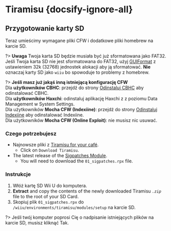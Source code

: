 # Tiramisu {docsify-ignore-all}

## Przygotowanie karty SD

Teraz umieścimy wymagane pliki CFW i dodatkowe pliki homebrew na karcie SD.

?> **Uwaga** Twoja karta SD będzie musiała być już sformatowana jako FAT32. Jeśli Twoja karta SD nie jest sformatowana do FAT32, użyj [GUIFormat](http://ridgecrop.co.uk/index.htm?guiformat.htm) z ustawieniem 32k (32768) jednostek alokacji aby ją sformatować. **Nie** oznaczaj karty SD jako `wiiu` bo spowoduje to problemy z homebrew.

?> **Jeśli masz już jakąś inną istniejącą konfigurację CFW** </br> Dla **użytkowników CBHC**: przejdź do strony [Odinstaluj CBHC](../uninstall-cbhc) aby odinstalować CBHC. </br> Dla **użytkowników Haxchi**: odinstaluj aplikację Haxchi z z poziomu Data Management w System Settings. </br> Dla użytkowników **Mocha CFW (Indexiine)**: przejdź do strony [Odinstaluj Indexiine](../uninstall-indexiine) aby odinstalować Indexiine. </br> Dla użytkowników **Mocha CFW (Online Exploit)**: nie musisz nic usuwać.

### Czego potrzebujesz

- Najnowsze pliki z [Tiramisu for your café](https://tiramisu.foryour.cafe).
    - Click on `Download Tiramisu`.
- The latest release of the [Sigpatches Module](https://github.com/marco-calautti/SigpatchesModuleWiiU/releases).
    - You will need to download the `01_sigpatches.rpx` file.

### Instrukcje

1. Włóż kartę SD Wii U do komputera.
1. **Extract** and copy the contents of the newly downloaded Tiramisu *`.zip`* file to the root of your SD Card.
1. Skopiuj plik `01_sigpatches.rpx` do `/wiiu/environments/tiramisu/modules/setup` na karcie SD.

?> Jeśli twój komputer poprosi Cię o nadpisanie istniejących plików na karcie SD, musisz kliknąć Tak.
